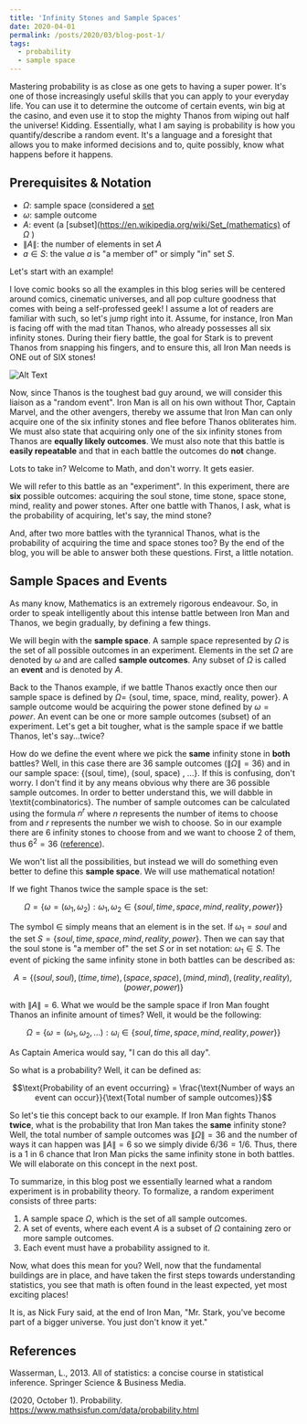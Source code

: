 ```yaml
---
title: 'Infinity Stones and Sample Spaces'
date: 2020-04-01
permalink: /posts/2020/03/blog-post-1/
tags:
  - probability
  - sample space
---
```


Mastering probability is as close as one gets to having a super power. It's one of those increasingly useful skills that you can apply to your everyday life. You can use it to determine the outcome of certain events, win big at the casino, and even use it to stop the mighty Thanos from wiping out half the universe! Kidding.  Essentially, what I am saying is probability is how you quantify/describe a random event. It's a language and a foresight that allows you to make informed decisions and to, quite possibly, know what happens before it happens.

## Prerequisites & Notation

* $\Omega$: sample space (considered a [set](https://en.wikipedia.org/wiki/Set_(mathematics) )
* $\omega$: sample outcome
* $A$: event (a [subset](https://en.wikipedia.org/wiki/Set_(mathematics) of $\Omega$ )
* $\|A\|$: the number of elements in set $A$
* $a \in S$: the value $a$ is "a member of" or simply "in" set $S$.

Let's start with an example!

I love comic books so all the examples in this blog series will be centered around comics, cinematic universes, and all pop culture goodness that comes with being a self-professed geek! I assume a lot of readers are familiar with such, so let's jump right into it. Assume, for instance, Iron Man is facing off with the mad titan Thanos, who already possesses all six infinity stones. During their fiery battle, the goal for Stark is to prevent Thanos from snapping his fingers, and to ensure this, all Iron Man needs is ONE out of SIX stones!

![Alt Text](https://media3.giphy.com/media/xUOxeZn47mrdabqDNC/giphy.gif?cid=ecf05e472d037e036a9637fcf8368f655a34daa0a09d8747&rid=giphy.gif)

Now, since Thanos is the toughest bad guy around, we will consider this liaison as a "random event". Iron Man is all on his own without Thor, Captain Marvel, and the other avengers, thereby we assume that Iron Man can only acquire one of the six infinity stones and flee before Thanos obliterates him. We must also state that acquiring only one of the six infinity stones from Thanos are **equally likely outcomes**. We must also note that this battle is **easily repeatable** and that in each battle the outcomes do **not** change.

Lots to take in? Welcome to Math, and don't worry. It gets easier.

We will refer to this battle as an "experiment". In this experiment, there are **six** possible outcomes: acquiring the soul stone, time stone, space stone, mind, reality and power stones. After one battle with Thanos, I ask, what is the probability of acquiring, let's say, the mind stone?

And, after two more battles with the tyrannical Thanos, what is the probability of acquiring the time and space stones too? By the end of the blog, you will be able to answer both these questions. First, a little notation.

## Sample Spaces and Events

As many know, Mathematics is an extremely rigorous endeavour. So, in order to speak intelligently about this intense battle between Iron Man and Thanos, we begin gradually, by defining a few things.

We will begin with the **sample space**. A sample space represented by $\Omega$ is the set of all possible outcomes in an experiment. Elements in the set $\Omega$ are denoted by $\omega$ and are called **sample outcomes**. Any subset of $\Omega$ is called an **event** and is denoted by $A$.

Back to the Thanos example, if we battle Thanos exactly once then our sample space is defined by $\Omega =$ {soul, time, space, mind, reality, power}. A sample outcome would be acquiring the power stone defined by $\omega = power$. An event can be one or more sample outcomes (subset) of an experiment. Let's get a bit tougher, what is the sample space if we battle Thanos, let's say...twice?

How do we define the event where we pick the **same** infinity stone in **both** battles? Well, in this case there are 36 sample outcomes ($\|\Omega\| = 36$) and in our sample space: {(soul, time), (soul, space) , ...}. If this is confusing, don't worry. I don't find it by any means obvious why there are 36 possible sample outcomes. In order to better understand this, we will dabble in \textit{combinatorics}. The number of sample outcomes can be calculated using the formula $n^r$ where $n$ represents the number of items to choose from and $r$ represents the number we wish to choose. So in our example there are 6 infinity stones to choose from and we want to choose 2 of them, thus $6^2 = 36$ ([reference](https://www.mathsisfun.com/combinatorics/combinations-permutations.html)).

We won't list all the possibilities, but instead we will do something even better to define this **sample space**. We will use mathematical notation!

If we fight Thanos twice the sample space is the set:

$$\Omega = \Big\{ \omega = (\omega_1, \omega_2) : \omega_1, \omega_2 \in \{ soul, time, space, mind, reality, power \} \Big\}$$

The symbol $\in$ simply means that an element is in the set. If $\omega_1 = soul$ and the set $S = \{ soul, time, space, mind, reality, power\}$. Then we can say that the soul stone is "a member of" the set $S$ or in set notation: $\omega_1 \in S$. The event of picking the same infinity stone in both battles can be described as:

$$A = \{(soul, soul), (time, time), (space, space), (mind, mind), (reality, reality), (power, power) \}$$

with $\|A\| = 6$. What we would be the sample space if Iron Man fought Thanos an infinite amount of times? Well, it would be the following:

$$\Omega = \Big\{ \omega = (\omega_1, \omega_2, \dots) : \omega_i \in \{ soul, time, space, mind, reality, power \} \Big\}$$

As Captain America would say, "I can do this all day".

So what is a probability? Well, it can be defined as:

$$\text{Probability of an event occurring} = \frac{\text{Number of ways an event can occur}}{\text{Total number of sample outcomes}}$$

So let's tie this concept back to our example. If Iron Man fights Thanos **twice**, what is the probability that Iron Man takes the **same** infinity stone? Well, the total number of sample outcomes was $\|\Omega\| = 36$ and the number of ways it can happen was $\|A\| = 6$ so we simply divide $6/36 = 1/6$. Thus, there is a 1 in 6 chance that Iron Man picks the same infinity stone in both battles. We will elaborate on this concept in the next post.

To summarize, in this blog post we essentially learned what a random experiment is in probability theory. To formalize, a random experiment consists of three parts:

1. A sample space $\Omega$, which is the set of all sample outcomes.
2. A set of events, where each event $A$ is a subset of $\Omega$ containing zero or more sample outcomes.
3. Each event must have a probability assigned to it.

Now, what does this mean for you? Well, now that the fundamental buildings are in place, and have taken the first steps towards understanding statistics, you see that math is often found in the least expected, yet most exciting places!

It is, as Nick Fury said, at the end of Iron Man, "Mr. Stark, you've become part of a bigger universe. You just don't know it yet."

## References

Wasserman, L., 2013. All of statistics: a concise course in statistical inference. Springer Science & Business Media.

(2020, October 1). Probability. https://www.mathsisfun.com/data/probability.html


